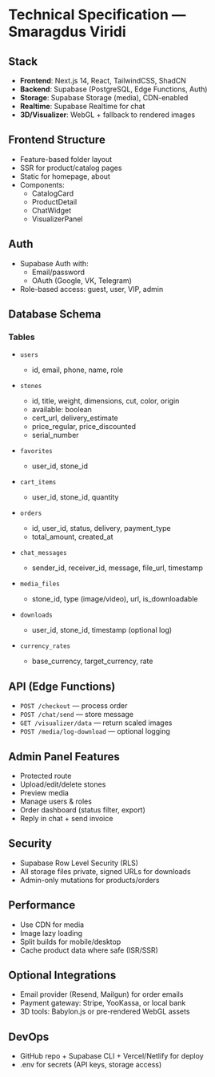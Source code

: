 # Technical Specification — Smaragdus Viridi

## Stack
- **Frontend**: Next.js 14, React, TailwindCSS, ShadCN
- **Backend**: Supabase (PostgreSQL, Edge Functions, Auth)
- **Storage**: Supabase Storage (media), CDN-enabled
- **Realtime**: Supabase Realtime for chat
- **3D/Visualizer**: WebGL + fallback to rendered images

## Frontend Structure
- Feature-based folder layout
- SSR for product/catalog pages
- Static for homepage, about
- Components:
  - CatalogCard
  - ProductDetail
  - ChatWidget
  - VisualizerPanel

## Auth
- Supabase Auth with:
  - Email/password
  - OAuth (Google, VK, Telegram)
- Role-based access: guest, user, VIP, admin

## Database Schema
### Tables
- `users`
  - id, email, phone, name, role

- `stones`
  - id, title, weight, dimensions, cut, color, origin
  - available: boolean
  - cert_url, delivery_estimate
  - price_regular, price_discounted
  - serial_number

- `favorites`
  - user_id, stone_id

- `cart_items`
  - user_id, stone_id, quantity

- `orders`
  - id, user_id, status, delivery, payment_type
  - total_amount, created_at

- `chat_messages`
  - sender_id, receiver_id, message, file_url, timestamp

- `media_files`
  - stone_id, type (image/video), url, is_downloadable

- `downloads`
  - user_id, stone_id, timestamp (optional log)

- `currency_rates`
  - base_currency, target_currency, rate

## API (Edge Functions)
- `POST /checkout` — process order
- `POST /chat/send` — store message
- `GET /visualizer/data` — return scaled images
- `POST /media/log-download` — optional logging

## Admin Panel Features
- Protected route
- Upload/edit/delete stones
- Preview media
- Manage users & roles
- Order dashboard (status filter, export)
- Reply in chat + send invoice

## Security
- Supabase Row Level Security (RLS)
- All storage files private, signed URLs for downloads
- Admin-only mutations for products/orders

## Performance
- Use CDN for media
- Image lazy loading
- Split builds for mobile/desktop
- Cache product data where safe (ISR/SSR)

## Optional Integrations
- Email provider (Resend, Mailgun) for order emails
- Payment gateway: Stripe, YooKassa, or local bank
- 3D tools: Babylon.js or pre-rendered WebGL assets

## DevOps
- GitHub repo + Supabase CLI + Vercel/Netlify for deploy
- .env for secrets (API keys, storage access)

